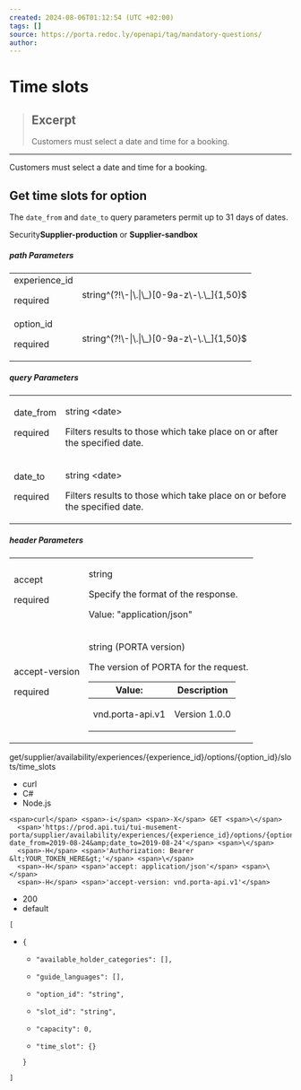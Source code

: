 ```yaml
---
created: 2024-08-06T01:12:54 (UTC +02:00)
tags: []
source: https://porta.redoc.ly/openapi/tag/mandatory-questions/
author: 
---
```


# Time slots

> ## Excerpt
> Customers must select a date and time for a booking.

---
Customers must select a date and time for a booking.

## [](https://porta.redoc.ly/openapi/tag/mandatory-questions/#tag/time-slots/operation/get/availability/experiences/experience_id/options/option_id/slots/time_slots)Get time slots for option

The `date_from` and `date_to` query parameters permit up to 31 days of dates.

Security**Supplier-production** or **Supplier-sandbox**

##### path Parameters

<table><tbody><tr><td kind="field" title="experience_id"><span><a href="https://porta.redoc.ly/openapi/tag/mandatory-questions/#tag/time-slots/operation/get/availability/experiences/experience_id/options/option_id/slots/time_slots!in=path&amp;path=experience_id&amp;t=request" data-section-id="tag/time-slots/operation/get/availability/experiences/experience_id/options/option_id/slots/time_slots!in=path&amp;path=experience_id&amp;t=request" id="tag/time-slots/operation/get/availability/experiences/experience_id/options/option_id/slots/time_slots!in=path&amp;path=experience_id&amp;t=request"></a>experience_id</span><p>required</p></td><td><div><p><span></span><span>string</span><span>^(?!\-|\.|\_)[0-9a-z\-\.\_]{1,50}$</span></p></div></td></tr><tr><td kind="field" title="option_id"><span><a href="https://porta.redoc.ly/openapi/tag/mandatory-questions/#tag/time-slots/operation/get/availability/experiences/experience_id/options/option_id/slots/time_slots!in=path&amp;path=option_id&amp;t=request" data-section-id="tag/time-slots/operation/get/availability/experiences/experience_id/options/option_id/slots/time_slots!in=path&amp;path=option_id&amp;t=request" id="tag/time-slots/operation/get/availability/experiences/experience_id/options/option_id/slots/time_slots!in=path&amp;path=option_id&amp;t=request"></a>option_id</span><p>required</p></td><td><div><p><span></span><span>string</span><span>^(?!\-|\.|\_)[0-9a-z\-\.\_]{1,50}$</span></p></div></td></tr></tbody></table>

##### query Parameters

<table><tbody><tr><td kind="field" title="date_from"><span><a href="https://porta.redoc.ly/openapi/tag/mandatory-questions/#tag/time-slots/operation/get/availability/experiences/experience_id/options/option_id/slots/time_slots!in=query&amp;path=date_from&amp;t=request" data-section-id="tag/time-slots/operation/get/availability/experiences/experience_id/options/option_id/slots/time_slots!in=query&amp;path=date_from&amp;t=request" id="tag/time-slots/operation/get/availability/experiences/experience_id/options/option_id/slots/time_slots!in=query&amp;path=date_from&amp;t=request"></a>date_from</span><p>required</p></td><td><div><p><span></span><span>string</span><span> &lt;date&gt;</span></p><div><p>Filters results to those which take place on or after the specified date.</p></div></div></td></tr><tr><td kind="field" title="date_to"><span><a href="https://porta.redoc.ly/openapi/tag/mandatory-questions/#tag/time-slots/operation/get/availability/experiences/experience_id/options/option_id/slots/time_slots!in=query&amp;path=date_to&amp;t=request" data-section-id="tag/time-slots/operation/get/availability/experiences/experience_id/options/option_id/slots/time_slots!in=query&amp;path=date_to&amp;t=request" id="tag/time-slots/operation/get/availability/experiences/experience_id/options/option_id/slots/time_slots!in=query&amp;path=date_to&amp;t=request"></a>date_to</span><p>required</p></td><td><div><p><span></span><span>string</span><span> &lt;date&gt;</span></p><div><p>Filters results to those which take place on or before the specified date.</p></div></div></td></tr></tbody></table>

##### header Parameters

<table><tbody><tr><td kind="field" title="accept"><span><a href="https://porta.redoc.ly/openapi/tag/mandatory-questions/#tag/time-slots/operation/get/availability/experiences/experience_id/options/option_id/slots/time_slots!in=header&amp;path=accept&amp;t=request" data-section-id="tag/time-slots/operation/get/availability/experiences/experience_id/options/option_id/slots/time_slots!in=header&amp;path=accept&amp;t=request" id="tag/time-slots/operation/get/availability/experiences/experience_id/options/option_id/slots/time_slots!in=header&amp;path=accept&amp;t=request"></a>accept</span><p>required</p></td><td><div><p><span></span><span>string</span></p><div><p>Specify the format of the response.</p></div><p><span>Value:</span> <span>"application/json"</span></p></div></td></tr><tr><td kind="field" title="accept-version"><span><a href="https://porta.redoc.ly/openapi/tag/mandatory-questions/#tag/time-slots/operation/get/availability/experiences/experience_id/options/option_id/slots/time_slots!in=header&amp;path=accept-version&amp;t=request" data-section-id="tag/time-slots/operation/get/availability/experiences/experience_id/options/option_id/slots/time_slots!in=header&amp;path=accept-version&amp;t=request" id="tag/time-slots/operation/get/availability/experiences/experience_id/options/option_id/slots/time_slots!in=header&amp;path=accept-version&amp;t=request"></a>accept-version</span><p>required</p></td><td><div><p><span></span><span>string</span><span> (PORTA version)</span></p><div><p>The version of PORTA for the request.</p></div><div><table><thead><tr><th><span>Value:</span></th><th><strong>Description</strong></th></tr></thead><tbody><tr><td>vnd.porta-api.v1</td><td><span><p>Version 1.0.0</p></span></td></tr></tbody></table></div></div></td></tr></tbody></table>

get/supplier/availability/experiences/{experience\_id}/options/{option\_id}/slots/time\_slots

-   curl
-   C#
-   Node.js

```
<span>curl</span> <span>-i</span> <span>-X</span> GET <span>\</span>
  <span>'https://prod.api.tui/tui-musement-porta/supplier/availability/experiences/{experience_id}/options/{option_id}/slots/time_slots?date_from=2019-08-24&amp;date_to=2019-08-24'</span> <span>\</span>
  <span>-H</span> <span>'Authorization: Bearer &lt;YOUR_TOKEN_HERE&gt;'</span> <span>\</span>
  <span>-H</span> <span>'accept: application/json'</span> <span>\</span>
  <span>-H</span> <span>'accept-version: vnd.porta-api.v1'</span>
```

-   200
-   default

`[`

-   `{`
    
    -   `"available_holder_categories": [],`
        
    -   `"guide_languages": [],`
        
    -   `"option_id": "string",`
        
    -   `"slot_id": "string",`
        
    -   `"capacity": 0,`
        
    -   `"time_slot": {}`
        
    
    `}`
    

`]`

